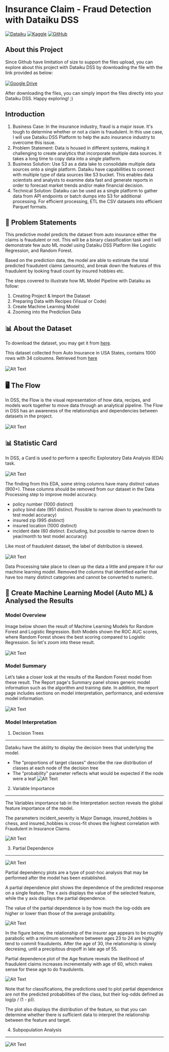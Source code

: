 # Insurance Claim - Fraud Detection with Dataiku DSS
[![Dataiku](https://img.shields.io/static/v1?style=for-the-badge&message=Dataiku&color=2AB1AC&logo=Dataiku&logoColor=FFFFFF&label=)](https://community.dataiku.com/t5/user/viewprofilepage/user-id/7023)
[![Kaggle](https://img.shields.io/static/v1?style=for-the-badge&message=Kaggle&color=222222&logo=Kaggle&logoColor=20BEFF&label=)](https://www.kaggle.com/)
[![GitHub](https://img.shields.io/static/v1?style=for-the-badge&message=GitHub&color=181717&logo=GitHub&logoColor=FFFFFF&label=)](https://github.com/sulaihasubi)

## About this Project
Since Github have limitation of size to support the files upload, you can explore about this project with Dataiku DSS by downloading the file with the link provided as below:
<br/>
<br/>
[![Google Drive](https://img.shields.io/static/v1?style=for-the-badge&message=Google+Drive&color=4285F4&logo=Google+Drive&logoColor=FFFFFF&label=)](https://drive.google.com/file/d/1OjtpVegdbtQrV0KKWl9_DAS8M7Uys3Fx/view?usp=sharing)

After downloading the files, you can simply import the files directly into your Dataiku DSS. Happy exploring! ;)


## Introduction
1. Business Case: In the insurance industry, fraud is a major issue. It's tough to determine whether or not a claim is fraudulent. In this use case, I will use Dataiku DSS Platform to help the auto insurance industry to overcome this issue. 
2. Problem Statement: Data is housed in different systems, making it challenging to create analytics that incorporate multiple data sources. It takes a long time to copy data into a single platform.
3. Business Solution: Use S3 as a data lake to consolidate multiple data sources onto a single platform. Dataiku have capabillities to connect with multiple type of data sources like S3 bucket. This enables data scientists and analysts to examine data fast and generate reports in order to forecast market trends and/or make financial decision.
4. Technical Solution: Dataiku can be used as a single platform to gather data from API endpoints or batch dumps into S3 for additional processing. For efficient processing, ETL the CSV datasets into efficient Parquet formats.

## 📖 Problem Statements
This predictive model predicts the dataset from auto insurance either the claims is fraudulent or not. This will be a binary classification task and I will demonstrate few auto ML model using Dataiku DSS Platform like Logistic Regression, and Random Forest.

Based on the prediction data, the model are able to estimate the total predicted fraudulent claims (amounts), and break down the features of this fraudulent by looking fraud count by insured hobbies etc.

The steps covered to illustrate how ML Model Pipeline with Dataiku as follow:
1. Creating Project & Import the Dataset
2. Preparing Data with Recipes (Visual or Code)
3. Create Machine Learning Model
4. Zooming into the Prediction Data

## 📊 About the Dataset
To download the dataset, you may get it from [here](https://github.com/sulaihasubi/insurance-claims-fraud-detection/blob/main/datasets/insurance_claims.csv).

This dataset collected from Auto Insurance in USA States, contains 1000 rows with 34 coloumns. Retrieved from [here]( https://github.com/mwitiderrick/insurancedata/blob/master/insurance_claims.csv)
<br/>
<br/>
![Alt Text](https://github.com/sulaihasubi/insurance-claims-fraud-detection/blob/main/images/dataset.png)


## 🖥 The Flow
In DSS, the Flow is the visual representation of how data, recipes, and models work together to move data through an analytical pipeline. The Flow in DSS has an awareness of the relationships and dependencies between datasets in the project.
<br/>
<br/>
![Alt Text](https://github.com/sulaihasubi/insurance-claims-fraud-detection/blob/main/images/FLOW.png)

## 📊 Statistic Card 
In DSS, a Card is used to perform a specific Exploratory Data Analysis (EDA) task.
<br/>
<br/>
![Alt Text](https://github.com/sulaihasubi/insurance-claims-fraud-detection/blob/main/images/eda-card.gif)

The finding from this EDA, some string columns have many distinct values (900+). These columns should be removed from our dataset in the Data Processing step to improve model accuracy.

* policy number (1000 distinct)
* policy bind date (951 distinct. Possible to narrow down to year/month to test model accuracy)
* insured zip (995 distinct)
* insured location (1000 distinct)
* incident date (60 distinct. Excluding, but possible to narrow down to year/month to test model accuracy)


Like most of fraudulent dataset, the label of distribution is skewed.
<br/>
<br/>
![Alt Text](https://github.com/sulaihasubi/insurance-claims-fraud-detection/blob/main/images/Count%20by%20fraud_reported.png)

Data Processing take place to clean up the data a little and prepare it for our machine learning model. Removed the columns that identified earlier that have too many distinct categories and cannot be converted to numeric.

## 🤖 Create Machine Learning Model (Auto ML) & Analysed the Results
### Model Overview
Image below shown the result of Machine Learning Models for Random Forest and Logistic Regression. Both Models shown the ROC AUC scores, where Random Forest shows the best scoring compared to Logistic Regression. So let's zoom into these result.
<br/>
<br/>
![Alt Text](https://github.com/sulaihasubi/insurance-claims-fraud-detection/blob/main/images/auto-ml.png)
 
### Model Summary
Let’s take a closer look at the results of the Random Forest model from these result. The Report page's Summary panel shows generic model information such as the algorithm and training date. In addition, the report page includes sections on model interpretation, performance, and extensive model information.
<br/>
<br/>
![Alt Text](https://github.com/sulaihasubi/insurance-claims-fraud-detection/blob/main/images/summary-ml.png)

### Model Interpretation
1. Decision Trees
-----------------
Dataiku have the ability to display the decision trees that underlying the model.
* The "proportions of target classes" describe the raw distribution of classes at each node of the decision tree
* The "probability" parameter reflects what would be expected if the node were a leaf
![Alt Text](https://github.com/sulaihasubi/insurance-claims-fraud-detection/blob/main/images/decision-trees.png)


2. Variable Importance
----------------------
The Variables importance tab in the Interpretation section reveals the global feature importance of the model.

The parameters incident_severity is Major Damage, insured_hobbies is chess, and insured_hobbies is cross-fit shows the highest correlation with Fraudulent in Insurance Claims.

![Alt Text](https://github.com/sulaihasubi/insurance-claims-fraud-detection/blob/main/images/v-i.png)

3. Partial Dependence
---------------------
![Alt Text](https://github.com/sulaihasubi/insurance-claims-fraud-detection/blob/main/images/pdgif.gif)

Partial dependency plots are a type of post-hoc analysis that may be performed after the model has been established.

A partial dependence plot shows the dependence of the predicted response on a single feature. The x axis displays the value of the selected feature, while the y axis displays the partial dependence.

The value of the partial dependence is by how much the log-odds are higher or lower than those of the average probability.


![Alt Text](https://github.com/sulaihasubi/insurance-claims-fraud-detection/blob/main/images/pb1.png)


In the figure below, the relationship of the insurer age appears to be roughly parabolic with a minimum somewhere between ages 23 to 24 are highly tend to commit fraudulents. After the age of 30, the relationship is slowly decresing, until a precipitous dropoff in late age of 55.

Partial dependence plot of the Age feature reveals the likelihood of fraudulent claims increases incrementally with age of 60, which makes sense for these age to do fraudulents.


![Alt Text](https://github.com/sulaihasubi/insurance-claims-fraud-detection/blob/main/images/pb2.png)

Note that for classifications, the predictions used to plot partial dependence are not the predicted probabilities of the class, but their log-odds defined as log(p / (1 - p)).

The plot also displays the distribution of the feature, so that you can determine whether there is sufficient data to interpret the relationship between the feature and target.

4. Subpopulation Analysis
-------------------------
![Alt Text](https://github.com/sulaihasubi/insurance-claims-fraud-detection/blob/main/images/subana.png)

